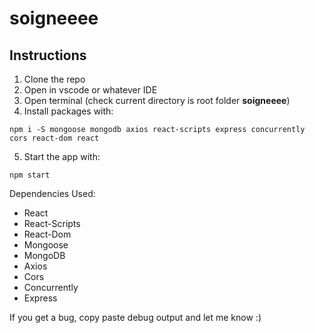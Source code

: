 # soigneeee

## Instructions
1. Clone the repo
2. Open in vscode or whatever IDE
3. Open terminal (check current directory is root folder **soigneeee**)
4. Install packages with:
```
npm i -S mongoose mongodb axios react-scripts express concurrently cors react-dom react
```
5. Start the app with:
```
npm start
```

Dependencies Used:
- React
- React-Scripts
- React-Dom
- Mongoose
- MongoDB
- Axios
- Cors
- Concurrently
- Express

If you get a bug, copy paste debug output and let me know :)
